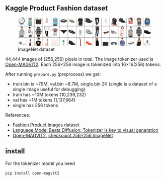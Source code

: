 ## Kaggle Product Fashion dataset


<figure>
    <img src="kaggle-fashion.png" alt="Kaggle fashion dataset" />
    <figcaption>ImageNet dataset</figcaption>
</figure>

44,444 images of (256,256) pixels in total. The image tokenizer used is [Open-MAGVIT2](https://github.com/TencentARC/Open-MAGVIT2/tree/main). Each 256×256 image is tokenized into 16×16(256) tokens.

After running `prepare.py` (preprocess) we get:

- train.bin is ~79M, val.bin ~8.7M, single.bin 2K (single is a dataset of a single image useful for debugging)
- train has ~10M tokens (10,239,232)
- val has ~1M tokens (1,137,664)
- single has 256 tokens

 References:

- [Fashion Product Images](https://www.kaggle.com/datasets/paramaggarwal/fashion-product-images-dataset) dataset
- [Language Model Beats Diffusion: Tokenizer is key to visual generation](https://magvit.cs.cmu.edu/v2/)
- [Open-MAGVIT2](https://github.com/TencentARC/Open-MAGVIT2/tree/main), [checkpoint 256×256 ImageNet](https://huggingface.co/TencentARC/Open-MAGVIT2/blob/main/imagenet_256_L.ckpt)


## install

For the tokenizer model you need

```bash
pip install open-magvit2
```